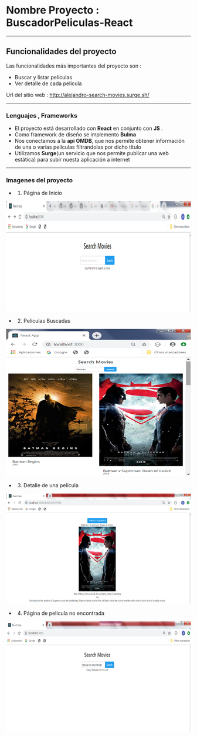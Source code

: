 # Nombre Proyecto : BuscadorPeliculas-React

------------------------------------------------------------------------------
## Funcionalidades del proyecto

Las funcionalidades más importantes del proyecto son :
  * Buscar y listar películas
  * Ver detalle de cada película

Url del sitio web : http://alejandro-search-movies.surge.sh/

------------------------------------------------------------------------------
### Lenguajes , Frameworks

* El proyecto está desarrollado con <b>React</b> en conjunto con <b>JS</b> .
* Como framework de diseño se implemento <b>Bulma</b>
* Nos conectamos a la <b>api OMDB</b>, que nos permite obtener información de una o varias películas filtrandolas por dicho título
* Utilizamos <b>Surge</b>(un servicio que nos permite publicar una web estática) para subir nuesta aplicación a internet

------------------------------------------------------------------------------

### Imagenes del proyecto

* 1) Página de Inicio
<p>
    <img src="imgPresentacion/img1.png" width="600" height="300" />
</p>

* 2) Películas Buscadas
<p>
    <img src="imgPresentacion/img2.png" width="600" height="400" />
</p>

* 3) Detalle de una película
<p>
    <img src="imgPresentacion/img3.png" width="600" height="300" />
</p>

* 4) Página de pelicula no encontrada
<p>
    <img src="imgPresentacion/img4.png" width="600" height="300" />
</p>
